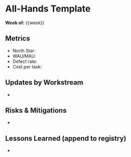 # All-Hands Template

**Week of:** {{week}}

## Metrics
- North Star:
- WAU/MAU:
- Defect rate:
- Cost per task:

## Updates by Workstream
- 

## Risks & Mitigations
- 

## Lessons Learned (append to registry)
- 
